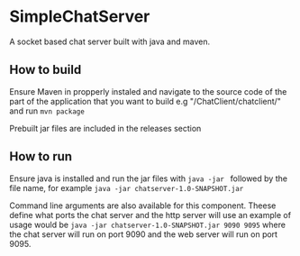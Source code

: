 # SimpleChatServer

A socket based chat server built with java and maven.

## How to build
Ensure Maven in propperly instaled and navigate to the source code of the part of the application that you want to build e.g "/ChatClient/chatclient/" and run ``` mvn package ```

Prebuilt jar files are included in the releases section

## How to run
Ensure java is installed and run the jar files with ```java -jar ```  followed by the file name, for example ```java -jar chatserver-1.0-SNAPSHOT.jar ```

Command line arguments are also available for this component. Theese define what ports the chat server and the http server will use an example of usage would be ```java -jar chatserver-1.0-SNAPSHOT.jar 9090 9095``` where the chat server will run on port 9090 and the web server will run on port 9095.
